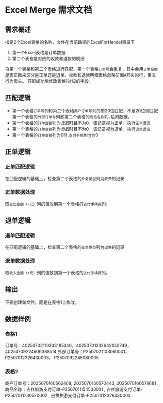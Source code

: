 # Excel Merge 需求文档

## 需求概述

指定2个Excel表格的名称，文件在当前路径的ExcelForHandel目录下

1. 第一个Excel表格是订单数据
2. 第二个表格是对应的收款和退款的明细

将第一个表格和第二个表格进行匹配，第一个表格`订单号`会重复，其中会用`订单金额`是否正数来区分是正单还是退单。收款和退款明细表格忽略前面`#`开头的行，第五行为表头。
匹配成功后修改表格1对应的字段。

## 匹配逻辑

- 第一个表格`订单号`列和第二个表格`商户订单号`列的前20位匹配，不足20位则匹配第一个表格的`外部订单号`列和第二个表格的`商品名称`列`-`后的数据。
- 第一个表格的`订单金额`列为*正数*时且不为0，该记录视为正单，执行`正单逻辑`
- 第一个表格的`订单金额`列为*负数*时且不为0，该记录视为退单，执行`退单逻辑`
- 第一个表格的`订单金额`列为0时,`支付手续费`也为0

## 正单逻辑

### 正单匹配逻辑

在匹配逻辑的基础上，检查第二个表格的`业务类型`列为`收费`的记录

### 正单数据处理

取`支出金额（-元）`列的值放到第一个表格的`支付手续费`列。

## 退单逻辑

### 退单匹配逻辑

在匹配逻辑的基础上，检查第二个表格的`业务类型`列为`退费`的记录

### 退单数据处理

取`收入金额（+元）`列的值放到第一个表格的`支付手续费`列。

## 输出

不要创建新文件，而是在表格1上修改。

## 数据样例

### 表格1

订单号：40250702110303185340，40250701232642050749， 40250709224606388514
外部订单号：P2507021103060001，P2507012326430003， P2507092246080005

### 表格2

商户订单号：2025070160562408, 2025070160570443, 2025070160578681
商品名称：吉祥旅游支付订单-P2507011154530001 , 吉祥旅游支付订单-P2507011730520002 , 吉祥旅游支付订单-P2507012326430003
